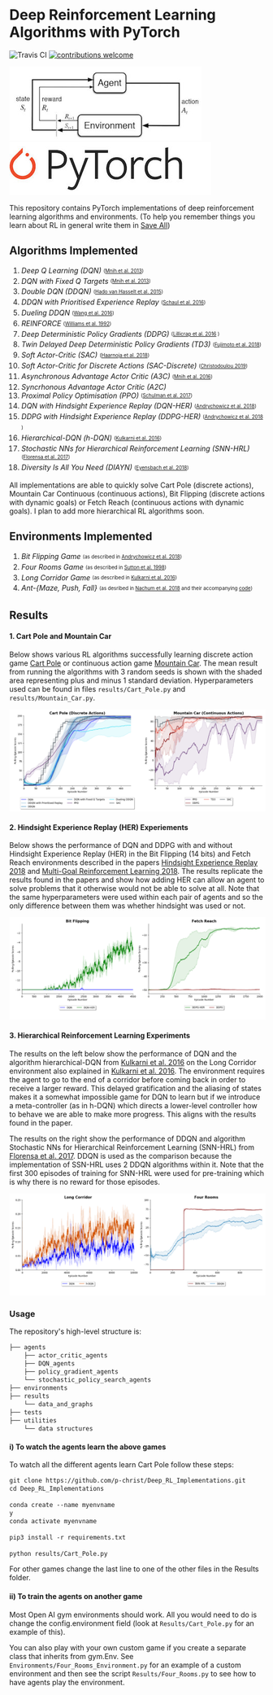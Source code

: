 # Deep Reinforcement Learning Algorithms with PyTorch

![Travis CI](https://travis-ci.org/p-christ/Deep-Reinforcement-Learning-Algorithms-with-PyTorch.svg?branch=master)
[![contributions welcome](https://img.shields.io/badge/contributions-welcome-brightgreen.svg?style=flat)](https://github.com/dwyl/esta/issues)



![RL](utilities/RL_image.jpeg)   ![PyTorch](utilities/PyTorch-logo-2.jpg)

This repository contains PyTorch implementations of deep reinforcement learning algorithms and environments. (To help you remember things you learn about RL in general write them in [Save All](https://www.saveall.ai/)) 

## **Algorithms Implemented** 

1. *Deep Q Learning (DQN)* <sub><sup> ([Mnih et al. 2013](https://arxiv.org/pdf/1312.5602.pdf)) </sup></sub>  
1. *DQN with Fixed Q Targets* <sub><sup> ([Mnih et al. 2013](https://arxiv.org/pdf/1312.5602.pdf)) </sup></sub>
1. *Double DQN (DDQN)* <sub><sup> ([Hado van Hasselt et al. 2015](https://arxiv.org/pdf/1509.06461.pdf)) </sup></sub>
1. *DDQN with Prioritised Experience Replay* <sub><sup> ([Schaul et al. 2016](https://arxiv.org/pdf/1511.05952.pdf)) </sup></sub>
1. *Dueling DDQN* <sub><sup> ([Wang et al. 2016](http://proceedings.mlr.press/v48/wangf16.pdf)) </sup></sub>
1. *REINFORCE* <sub><sup> ([Williams et al. 1992](http://www-anw.cs.umass.edu/~barto/courses/cs687/williams92simple.pdf)) </sup></sub>
1. *Deep Deterministic Policy Gradients (DDPG)* <sub><sup> ([Lillicrap et al. 2016](https://arxiv.org/pdf/1509.02971.pdf) ) </sup></sub>
1. *Twin Delayed Deep Deterministic Policy Gradients (TD3)* <sub><sup> ([Fujimoto et al. 2018](https://arxiv.org/abs/1802.09477)) </sup></sub>
1. *Soft Actor-Critic (SAC)* <sub><sup> ([Haarnoja et al. 2018](https://arxiv.org/pdf/1812.05905.pdf)) </sup></sub>
1. *Soft Actor-Critic for Discrete Actions (SAC-Discrete)* <sub><sup> ([Christodoulou 2019](https://arxiv.org/abs/1910.07207)) </sup></sub> 
1. *Asynchronous Advantage Actor Critic (A3C)* <sub><sup> ([Mnih et al. 2016](https://arxiv.org/pdf/1602.01783.pdf)) </sup></sub>
1. *Syncrhonous Advantage Actor Critic (A2C)*
1. *Proximal Policy Optimisation (PPO)* <sub><sup> ([Schulman et al. 2017](https://openai-public.s3-us-west-2.amazonaws.com/blog/2017-07/ppo/ppo-arxiv.pdf)) </sup></sub>
1. *DQN with Hindsight Experience Replay (DQN-HER)* <sub><sup> ([Andrychowicz et al. 2018](https://arxiv.org/pdf/1707.01495.pdf)) </sup></sub>
1. *DDPG with Hindsight Experience Replay (DDPG-HER)* <sub><sup> ([Andrychowicz et al. 2018](https://arxiv.org/pdf/1707.01495.pdf) ) </sup></sub>
1. *Hierarchical-DQN (h-DQN)* <sub><sup> ([Kulkarni et al. 2016](https://arxiv.org/pdf/1604.06057.pdf)) </sup></sub>
1. *Stochastic NNs for Hierarchical Reinforcement Learning (SNN-HRL)* <sub><sup> ([Florensa et al. 2017](https://arxiv.org/pdf/1704.03012.pdf)) </sup></sub>
1. *Diversity Is All You Need (DIAYN)* <sub><sup> ([Eyensbach et al. 2018](https://arxiv.org/pdf/1802.06070.pdf)) </sup></sub>

All implementations are able to quickly solve Cart Pole (discrete actions), Mountain Car Continuous (continuous actions), 
Bit Flipping (discrete actions with dynamic goals) or Fetch Reach (continuous actions with dynamic goals). I plan to add more hierarchical RL algorithms soon.

## **Environments Implemented**

1. *Bit Flipping Game* <sub><sup> (as described in [Andrychowicz et al. 2018](https://arxiv.org/pdf/1707.01495.pdf)) </sup></sub>
1. *Four Rooms Game* <sub><sup> (as described in [Sutton et al. 1998](http://www-anw.cs.umass.edu/~barto/courses/cs687/Sutton-Precup-Singh-AIJ99.pdf)) </sup></sub>
1. *Long Corridor Game* <sub><sup> (as described in [Kulkarni et al. 2016](https://arxiv.org/pdf/1604.06057.pdf)) </sup></sub>
1. *Ant-{Maze, Push, Fall}* <sub><sup> (as desribed in [Nachum et al. 2018](https://arxiv.org/pdf/1805.08296.pdf) and their accompanying [code](https://github.com/tensorflow/models/tree/master/research/efficient-hrl)) </sup></sub>

## **Results**

#### 1. Cart Pole and Mountain Car

Below shows various RL algorithms successfully learning discrete action game [Cart Pole](https://github.com/openai/gym/wiki/CartPole-v0)
 or continuous action game [Mountain Car](https://github.com/openai/gym/wiki/MountainCarContinuous-v0). The mean result from running the algorithms 
 with 3 random seeds is shown with the shaded area representing plus and minus 1 standard deviation. Hyperparameters
 used can be found in files `results/Cart_Pole.py` and `results/Mountain_Car.py`. 
 
![Cart Pole and Mountain Car Results](results/data_and_graphs/CartPole_and_MountainCar_Graph.png) 


#### 2. Hindsight Experience Replay (HER) Experiements

Below shows the performance of DQN and DDPG with and without Hindsight Experience Replay (HER) in the Bit Flipping (14 bits) 
and Fetch Reach environments described in the papers [Hindsight Experience Replay 2018](https://arxiv.org/pdf/1707.01495.pdf) 
and [Multi-Goal Reinforcement Learning 2018](https://arxiv.org/abs/1802.09464). The results replicate the results found in 
the papers and show how adding HER can allow an agent to solve problems that it otherwise would not be able to solve at all. Note that the same hyperparameters were used within each pair of agents and so the only difference 
between them was whether hindsight was used or not. 

![HER Experiment Results](results/data_and_graphs/HER_Experiments.png)

#### 3. Hierarchical Reinforcement Learning Experiments

The results on the left below show the performance of DQN and the algorithm hierarchical-DQN from [Kulkarni et al. 2016](https://arxiv.org/pdf/1604.06057.pdf)
on the Long Corridor environment also explained in [Kulkarni et al. 2016](https://arxiv.org/pdf/1604.06057.pdf). The environment
requires the agent to go to the end of a corridor before coming back in order to receive a larger reward. This delayed 
gratification and the aliasing of states makes it a somewhat impossible game for DQN to learn but if we introduce a 
meta-controller (as in h-DQN) which directs a lower-level controller how to behave we are able to make more progress. This 
aligns with the results found in the paper. 

The results on the right show the performance of DDQN and algorithm Stochastic NNs for Hierarchical Reinforcement Learning 
(SNN-HRL) from [Florensa et al. 2017](https://arxiv.org/pdf/1704.03012.pdf). DDQN is used as the comparison because
the implementation of SSN-HRL uses 2 DDQN algorithms within it. Note that the first 300 episodes of training
for SNN-HRL were used for pre-training which is why there is no reward for those episodes. 
 
![Long Corridor and Four Rooms](results/data_and_graphs/Four_Rooms_and_Long_Corridor.png)
     

### Usage ###

The repository's high-level structure is:
 
    ├── agents                    
        ├── actor_critic_agents   
        ├── DQN_agents         
        ├── policy_gradient_agents
        └── stochastic_policy_search_agents 
    ├── environments   
    ├── results             
        └── data_and_graphs        
    ├── tests
    ├── utilities             
        └── data structures            
   

#### i) To watch the agents learn the above games  

To watch all the different agents learn Cart Pole follow these steps:

```commandline
git clone https://github.com/p-christ/Deep_RL_Implementations.git
cd Deep_RL_Implementations

conda create --name myenvname
y
conda activate myenvname

pip3 install -r requirements.txt

python results/Cart_Pole.py
``` 

For other games change the last line to one of the other files in the Results folder. 

#### ii) To train the agents on another game  

Most Open AI gym environments should work. All you would need to do is change the config.environment field (look at `Results/Cart_Pole.py`  for an example of this). 

You can also play with your own custom game if you create a separate class that inherits from gym.Env. See `Environments/Four_Rooms_Environment.py`
for an example of a custom environment and then see the script `Results/Four_Rooms.py` to see how to have agents play the environment.

